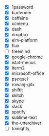   - [x] 1password
  - [x] bartender
  - [x] caffeine
  - [x] ccmenu
  - [x] dash
  - [x] dropbox
  - [x] elm-platform
  - [x] flux
  - [ ] freemind
  - [x] google-chrome
  - [x] istat-menus
  - [x] iterm2
  - [x] microsoft-office
  - [x] psequel
  - [x] rowanj-gitx
  - [x] shiftit
  - [x] skitch
  - [x] skype
  - [x] slack
  - [x] spotify
  - [x] sublime-text
  - [x] the-unarchiver
  - [ ] tomighty
